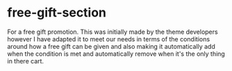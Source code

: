 # free-gift-section
For a free gift promotion. This was initially made by the theme developers however I have adapted it to meet our needs in terms of the conditions around how a free gift can be given and also making it automatically add when the condition is met and automatically remove when it's the only thing in there cart.

